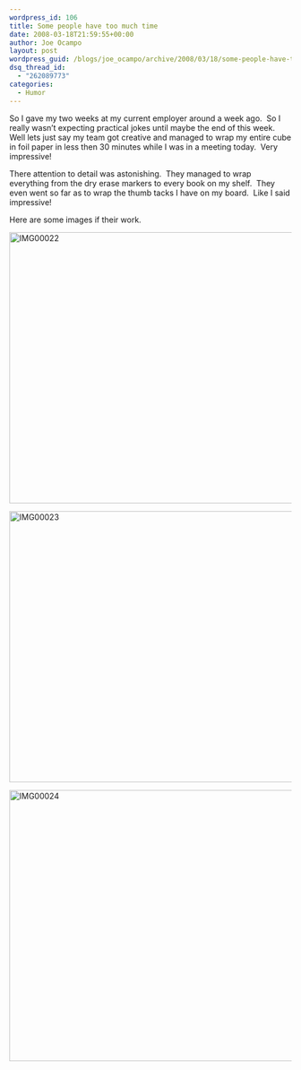 ```yaml
---
wordpress_id: 106
title: Some people have too much time
date: 2008-03-18T21:59:55+00:00
author: Joe Ocampo
layout: post
wordpress_guid: /blogs/joe_ocampo/archive/2008/03/18/some-people-have-too-much-time.aspx
dsq_thread_id:
  - "262089773"
categories:
  - Humor
---
```

So I gave my two weeks at my current employer around a week ago.&nbsp; So I really wasn&#8217;t expecting practical jokes until maybe the end of this week.&nbsp; Well lets just say my team got creative and managed to wrap my entire cube in foil paper in less then 30 minutes while I was in a meeting today.&nbsp; Very impressive!

There attention to detail was astonishing.&nbsp; They managed to wrap everything from the dry erase markers to every book on my shelf.&nbsp; They even went so far as to wrap the thumb tacks I have on my board.&nbsp; Like I said impressive!&nbsp; 

Here are some images if their work.

[<img style="border-right: 0px;border-top: 0px;border-left: 0px;border-bottom: 0px" height="484" alt="IMG00022" src="http://lostechies.com/joeocampo/files/2011/03Somepeoplehavetoomuchtime_FBE0/IMG00022_thumb.jpg" width="644" border="0" />](http://lostechies.com/joeocampo/files/2011/03Somepeoplehavetoomuchtime_FBE0/IMG00022_2.jpg) 

[<img style="border-right: 0px;border-top: 0px;border-left: 0px;border-bottom: 0px" height="484" alt="IMG00023" src="http://lostechies.com/joeocampo/files/2011/03Somepeoplehavetoomuchtime_FBE0/IMG00023_thumb.jpg" width="644" border="0" />](http://lostechies.com/joeocampo/files/2011/03Somepeoplehavetoomuchtime_FBE0/IMG00023_2.jpg) 

[<img style="border-right: 0px;border-top: 0px;border-left: 0px;border-bottom: 0px" height="484" alt="IMG00024" src="http://lostechies.com/joeocampo/files/2011/03Somepeoplehavetoomuchtime_FBE0/IMG00024_thumb.jpg" width="644" border="0" />](http://lostechies.com/joeocampo/files/2011/03Somepeoplehavetoomuchtime_FBE0/IMG00024_2.jpg)